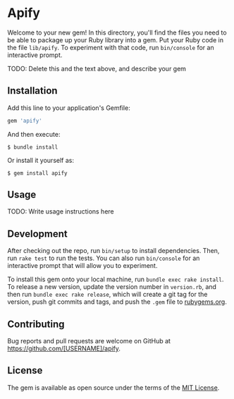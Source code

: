 # Apify

Welcome to your new gem! In this directory, you'll find the files you need to be able to package up your Ruby library into a gem. Put your Ruby code in the file `lib/apify`. To experiment with that code, run `bin/console` for an interactive prompt.

TODO: Delete this and the text above, and describe your gem

## Installation

Add this line to your application's Gemfile:

```ruby
gem 'apify'
```

And then execute:

    $ bundle install

Or install it yourself as:

    $ gem install apify

## Usage

TODO: Write usage instructions here

## Development

After checking out the repo, run `bin/setup` to install dependencies. Then, run `rake test` to run the tests. You can also run `bin/console` for an interactive prompt that will allow you to experiment.

To install this gem onto your local machine, run `bundle exec rake install`. To release a new version, update the version number in `version.rb`, and then run `bundle exec rake release`, which will create a git tag for the version, push git commits and tags, and push the `.gem` file to [rubygems.org](https://rubygems.org).

## Contributing

Bug reports and pull requests are welcome on GitHub at https://github.com/[USERNAME]/apify.


## License

The gem is available as open source under the terms of the [MIT License](https://opensource.org/licenses/MIT).
